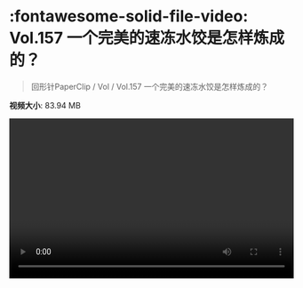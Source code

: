 # :fontawesome-solid-file-video: Vol.157 一个完美的速冻水饺是怎样炼成的？

> 回形针PaperClip / Vol / Vol.157 一个完美的速冻水饺是怎样炼成的？

**视频大小**: 83.94 MB

<video id="V-bee6d75dd25da96fe70fe459728dabc7" width="512" height="288" preload="none" playsinline webkit-playsinline></video>